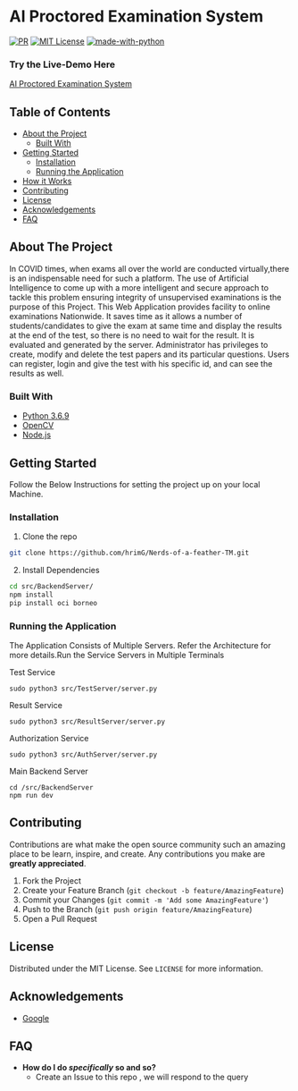 # AI Proctored Examination System
[![PR](https://camo.githubusercontent.com/f96261621753dacf526590825b84f87ccb1db0e6/68747470733a2f2f696d672e736869656c64732e696f2f62616467652f5052732d77656c636f6d652d627269676874677265656e2e7376673f7374796c653d666c6174)][pullreq-url]
[![MIT License][license-shield]][license-url]
[![made-with-python](https://img.shields.io/badge/Made%20with-Python-1f425f.svg)](https://www.python.org/)


<!-- PROJECT LOGO -->
### Try the Live-Demo Here
[AI Proctored Examination System](http://140.238.162.141:5000/)

<!-- TABLE OF CONTENTS -->
## Table of Contents

* [About the Project](#about-the-project)
  * [Built With](#built-with)
* [Getting Started](#getting-started)
  * [Installation](#installation)
  * [Running the Application](#Running-the-Application)
* [How it Works](#Here's-how-it-works)
* [Contributing](#Contributing)
* [License](#license)
* [Acknowledgements](#acknowledgements)
* [FAQ](#faq)





<!-- ABOUT THE PROJECT -->
## About The Project

In COVID times, when exams all over the world are conducted virtually,there is an indispensable need for
such a platform. The use of Artificial Intelligence to come up with a more intelligent and secure approach to
tackle this problem ensuring integrity of unsupervised examinations is the purpose of this Project. This Web
Application provides facility to online examinations Nationwide. It saves time as it allows a number of
students/candidates to give the exam at same time and display the results at the end of the test, so there is no
need to wait for the result. It is evaluated and generated by the server. Administrator has privileges to create,
modify and delete the test papers and its particular questions. Users can register, login and give the test with
his specific id, and can see the results as well.


### Built With

* [Python 3.6.9](https://www.python.org/downloads/release/python-369/) 
* [OpenCV](https://opencv.org/)
* [Node.js](https://nodejs.org/en/)


<!-- GETTING STARTED -->
## Getting Started
Follow the Below Instructions for setting the project up on your local Machine.


### Installation

1. Clone the repo
```sh
git clone https://github.com/hrimG/Nerds-of-a-feather-TM.git
```
2. Install Dependencies
```sh
cd src/BackendServer/
npm install
pip install oci borneo
```

### Running the Application

The Application Consists of Multiple Servers. Refer the Architecture for more details.Run the Service Servers in Multiple Terminals

Test Service
```
sudo python3 src/TestServer/server.py
```

Result Service
```
sudo python3 src/ResultServer/server.py
 ```

 Authorization Service
```
sudo python3 src/AuthServer/server.py
```

Main Backend Server
```
cd /src/BackendServer
npm run dev
```


<!-- CONTRIBUTING -->
## Contributing

Contributions are what make the open source community such an amazing place to be learn, inspire, and create. Any contributions you make are **greatly appreciated**.

1. Fork the Project
2. Create your Feature Branch (`git checkout -b feature/AmazingFeature`)
3. Commit your Changes (`git commit -m 'Add some AmazingFeature'`)
4. Push to the Branch (`git push origin feature/AmazingFeature`)
5. Open a Pull Request


<!-- LICENSE -->
## License

Distributed under the MIT License. See `LICENSE` for more information.

<!-- ACKNOWLEDGEMENTS -->
## Acknowledgements
* [Google](www.google.com)

## FAQ

- **How do I do *specifically* so and so?**
    - Create an Issue to this repo , we will respond to the query


<!-- MARKDOWN LINKS & IMAGES -->
<!-- https://www.markdownguide.org/basic-syntax/#reference-style-links -->
[contributors-shield]: https://img.shields.io/github/contributors/othneildrew/Best-README-Template.svg?style=flat-square
[contributors-url]: https://github.com/othneildrew/Best-README-Template/graphs/contributors
[forks-shield]: https://img.shields.io/github/forks/othneildrew/Best-README-Template.svg?style=flat-square
[forks-url]: https://github.com/othneildrew/Best-README-Template/network/members
[stars-shield]: https://img.shields.io/github/stars/othneildrew/Best-README-Template.svg?style=flat-square
[stars-url]: https://github.com/othneildrew/Best-README-Template/stargazers
[issues-shield]: https://img.shields.io/github/issues/othneildrew/Best-README-Template.svg?style=flat-square
[issues-url]: https://github.com/othneildrew/Best-README-Template/issues
[license-shield]: https://img.shields.io/github/license/othneildrew/Best-README-Template.svg?style=flat-square
[license-url]: https://github.com/othneildrew/Best-README-Template/blob/master/LICENSE.txt
[linkedin-shield]: https://img.shields.io/badge/-LinkedIn-black.svg?style=flat-square&logo=linkedin&colorB=555
[linkedin-url]: https://linkedin.com/in/othneildrew
[product-screenshot]: images/screenshot.png
[pullreq-url]:https://github.com/SuyashMore/MevonAI-Speech-Emotion-Recognition/pulls
